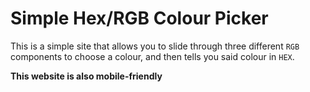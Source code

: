 Simple Hex/RGB Colour Picker
============================

This is a simple site that allows you to slide through three different `RGB` components to choose a colour, and then tells you said colour in `HEX`.

**This website is also mobile-friendly**
